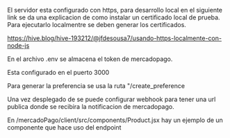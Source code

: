 El servidor esta configurado con https, para desarrollo local en el siguiente link se da una explicacion de como instalar un certificado local de prueba.
Para ejecutarlo localmentre se deben generar los certificados.

https://hive.blog/hive-193212/@jfdesousa7/usando-https-localmente-con-node-js

En el archivo .env se almacena el token de mercadopago.

Esta configurado en el puerto 3000

Para generar la preferencia se usa la ruta "/create_preference

Una vez desplegado de se puede configurar webhook para tener una url publica donde se recibira la notificacion de mercadopago.

En  /mercadoPago/client/src/components/Product.jsx hay un ejemplo de un componente que hace uso del endpoint
